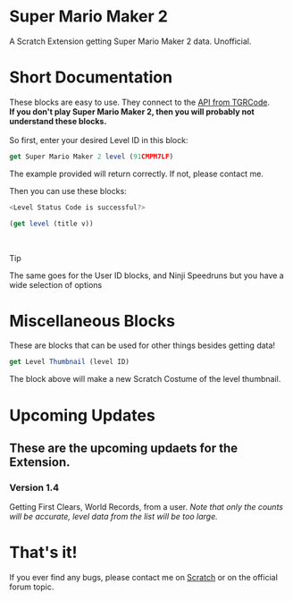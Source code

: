 # Super Mario Maker 2
A Scratch Extension getting Super Mario Maker 2 data. Unofficial.

# Short Documentation
These blocks are easy to use. They connect to the [API from TGRCode](https://tgrcode.com). <br>**If you don't play Super Mario Maker 2, then you will probably not understand these blocks.**
<br><br>
So first, enter your desired Level ID in this block:
```javascript
get Super Mario Maker 2 level (91CMPM7LF)
```
The example provided will return correctly. If not, please contact me.

Then you can use these blocks:
```javascript
<Level Status Code is successful?>

(get level (title v))
```

<br>

> [!TIP]
> The same goes for the User ID blocks, and Ninji Speedruns but you have a wide selection of options

# Miscellaneous Blocks
These are blocks that can be used for other things besides getting data!


```javascript
get Level Thumbnail (level ID)
```
The block above will make a new Scratch Costume of the level thumbnail.

# Upcoming Updates
## These are the upcoming updaets for the Extension.
### Version 1.4
Getting First Clears, World Records, from a user.
*Note that only the counts will be accurate, level data from the list will be too large.*


# That's it!
If you ever find any bugs, please contact me on [Scratch](https://scratch.mit.edu/users/Knightbot63/) or on the official forum topic.
